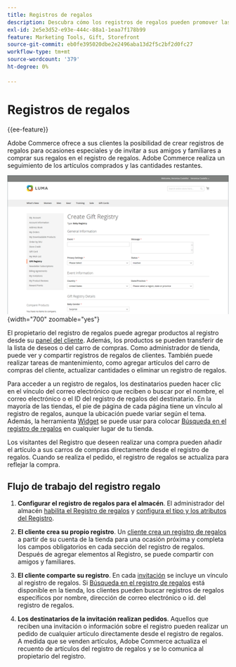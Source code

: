```yaml
---
title: Registros de regalos
description: Descubra cómo los registros de regalos pueden promover las ventas cuando los clientes pueden invitar a sus amigos y familiares a comprar sus productos seleccionados como regalos.
exl-id: 2e5e3d52-e93e-444c-88a1-1eaa7f178b99
feature: Marketing Tools, Gift, Storefront
source-git-commit: eb0fe395020dbe2e2496aba13d2f5c2bf2d0fc27
workflow-type: tm+mt
source-wordcount: '379'
ht-degree: 0%

---
```


# Registros de regalos

{{ee-feature}}

Adobe Commerce ofrece a sus clientes la posibilidad de crear registros de regalos para ocasiones especiales y de invitar a sus amigos y familiares a comprar sus regalos en el registro de regalos. Adobe Commerce realiza un seguimiento de los artículos comprados y las cantidades restantes.

![Ejemplo de tienda - registro de regalos para bebés](./assets/storefront-gift-registry-create-baby-info.png){width="700" zoomable="yes"}

El propietario del registro de regalos puede agregar productos al registro desde su [panel del cliente](gift-registry-storefront.md#gift-registry-information). Además, los productos se pueden transferir de la lista de deseos o del carro de compras. Como administrador de tienda, puede ver y compartir registros de regalos de clientes. También puede realizar tareas de mantenimiento, como agregar artículos del carro de compras del cliente, actualizar cantidades o eliminar un registro de regalos.

Para acceder a un registro de regalos, los destinatarios pueden hacer clic en el vínculo del correo electrónico que reciben o buscar por el nombre, el correo electrónico o el ID del registro de regalos del destinatario. En la mayoría de las tiendas, el pie de página de cada página tiene un vínculo al registro de regalos, aunque la ubicación puede variar según el tema. Además, la herramienta [Widget](../content-design/widgets.md) se puede usar para colocar [Búsqueda en el registro de regalos](gift-registry-search.md) en cualquier lugar de tu tienda.

Los visitantes del Registro que deseen realizar una compra pueden añadir el artículo a sus carros de compras directamente desde el registro de regalos. Cuando se realiza el pedido, el registro de regalos se actualiza para reflejar la compra.

## Flujo de trabajo del registro regalo

1. **Configurar el registro de regalos para el almacén**. El administrador del almacén [habilita el Registro de regalos](gift-registry-configure.md) y [configura el tipo y los atributos del Registro](gift-registry-create.md).

1. **El cliente crea su propio registro**. Un [cliente crea un registro de regalos](gift-registry-storefront.md#create-a-new-gift-registry) a partir de su cuenta de la tienda para una ocasión próxima y completa los campos obligatorios en cada sección del registro de regalos. Después de agregar elementos al Registro, se puede compartir con amigos y familiares.

1. **El cliente comparte su registro**. En cada [invitación](gift-registry-storefront.md#share-a-gift-registry) se incluye un vínculo al registro de regalos. Si [Búsqueda en el registro de regalos](gift-registry-search.md) está disponible en la tienda, los clientes pueden buscar registros de regalos específicos por nombre, dirección de correo electrónico o id. del registro de regalos.

1. **Los destinatarios de la invitación realizan pedidos**. Aquellos que reciben una invitación o información sobre el registro pueden realizar un pedido de cualquier artículo directamente desde el registro de regalos. A medida que se venden artículos, Adobe Commerce actualiza el recuento de artículos del registro de regalos y se lo comunica al propietario del registro.
